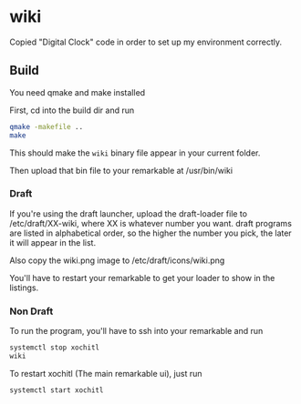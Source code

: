 # wiki

Copied "Digital Clock" code in order to set up my environment correctly.

## Build

You need qmake and make installed

First, cd into the build dir and run 

```sh
qmake -makefile ..
make
```

This should make the `wiki` binary file appear in your current folder.

Then upload that bin file to your remarkable at /usr/bin/wiki

### Draft

If you're using the draft launcher, upload the draft-loader file to /etc/draft/XX-wiki, where XX is whatever number you want.
draft programs are listed in alphabetical order, so the higher the number you pick, the later it will appear in the list.

Also copy the wiki.png image to /etc/draft/icons/wiki.png

You'll have to restart your remarkable to get your loader to show in the listings.

### Non Draft

To run the program, you'll have to ssh into your remarkable and run

```sh
systemctl stop xochitl
wiki
```

To restart xochitl (The main remarkable ui), just run

```sh
systemctl start xochitl
```